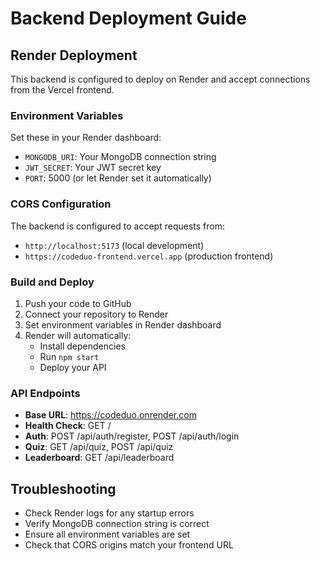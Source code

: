 # Backend Deployment Guide

## Render Deployment

This backend is configured to deploy on Render and accept connections from the Vercel frontend.

### Environment Variables

Set these in your Render dashboard:
- `MONGODB_URI`: Your MongoDB connection string
- `JWT_SECRET`: Your JWT secret key
- `PORT`: 5000 (or let Render set it automatically)

### CORS Configuration

The backend is configured to accept requests from:
- `http://localhost:5173` (local development)
- `https://codeduo-frontend.vercel.app` (production frontend)

### Build and Deploy

1. Push your code to GitHub
2. Connect your repository to Render
3. Set environment variables in Render dashboard
4. Render will automatically:
   - Install dependencies
   - Run `npm start`
   - Deploy your API

### API Endpoints

- **Base URL**: https://codeduo.onrender.com
- **Health Check**: GET /
- **Auth**: POST /api/auth/register, POST /api/auth/login
- **Quiz**: GET /api/quiz, POST /api/quiz
- **Leaderboard**: GET /api/leaderboard

## Troubleshooting

- Check Render logs for any startup errors
- Verify MongoDB connection string is correct
- Ensure all environment variables are set
- Check that CORS origins match your frontend URL
